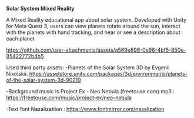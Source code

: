 **Solar System Mixed Reality**

A Mixed Reality educational app about solar system. Developed with Unity for Meta Quest 3, users can view planets rotate around the sun, interact with the planets with hand tracking, and hear or see a description about each planet


https://github.com/user-attachments/assets/a569e896-0e96-4bf5-850e-85422772b4b5

Used third party assets: 
-Planets of the Solar System 3D by Evgenii Nikolskii: https://assetstore.unity.com/packages/3d/environments/planets-of-the-solar-system-3d-90219

-Background music is Project Ex - Neo Nebula (freetouse.com).mp3 : https://freetouse.com/music/project-ex/neo-nebula

-Text font Nazalizatiion : https://www.fontmirror.com/nasalization

